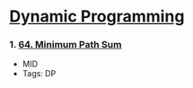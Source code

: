 # [Dynamic Programming](https://yangshun.github.io/tech-interview-handbook/algorithms/dynamic-programming)

### 1. [64. Minimum Path Sum](https://leetcode-cn.com/problems/minimum-path-sum/)
- MID
- Tags: DP
  